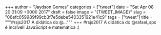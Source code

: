 
+++
author = "Jaydson Gomes"
categories = ["tweet"]
date = "Sat Apr 08 20:31:09 +0000 2017"
draft = false
image = "{TWEET_IMAGE}"
slug = "06efc059989f99cb3f7e5debe5403351921e41c9"
tags = ["tweet"]
title = """#rsjs2017 A didática do @..."""
+++
#rsjs2017 A didática do @rafael_sps é incrível! JavaScript e matemática :)
